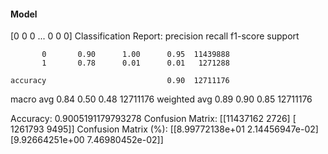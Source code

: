 #### Model
[0 0 0 ... 0 0 0]
Classification Report:
              precision    recall  f1-score   support

           0       0.90      1.00      0.95  11439888
           1       0.78      0.01      0.01   1271288

    accuracy                           0.90  12711176
   macro avg       0.84      0.50      0.48  12711176
weighted avg       0.89      0.90      0.85  12711176

Accuracy: 0.9005191179793278
Confusion Matrix:
[[11437162     2726]
 [ 1261793     9495]]
Confusion Matrix (%):
[[8.99772138e+01 2.14456947e-02]
 [9.92664251e+00 7.46980452e-02]]

